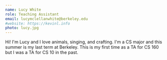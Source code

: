 ```yaml
---
name: Lucy White
role: Teaching Assistant
email: lucymclellanwhite@berkeley.edu
#website: https://kevinl.info
photo: lucy.jpg
---
```

Hi! I'm Lucy and I love animals, singing, and crafting. I'm a CS major and this summer is my last term at Berkeley. This is my first time as a TA for CS 160 but I was a TA for CS 10 in the past. 